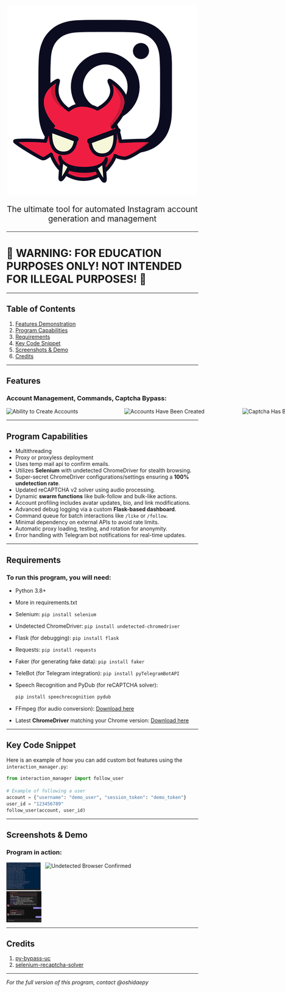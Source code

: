 ﻿<div style="text-align: center;">
  <img src="Screenshots/instagram_logo_demon.png" alt="Demon" display: block; margin: 0 auto;>
<p style="font-size: 1.5em; text-align: center;">The ultimate tool for automated Instagram account generation and management</p>
</div>

---

# 🚨 WARNING: FOR EDUCATION PURPOSES ONLY! NOT INTENDED FOR ILLEGAL PURPOSES! 🚨

---

## Table of Contents
1. [Features Demonstration](#features-demonstration)
2. [Program Capabilities](#program-capabilities)
3. [Requirements](#requirements)
4. [Key Code Snippet](#key-code-snippet)
5. [Screenshots & Demo](#screenshots--demo)
6. [Credits](#credits)

---

## Features
### Account Management, Commands, Captcha Bypass:
<div style="display: grid; grid-template-columns: repeat(3, 1fr); gap: 10px;">
  <img src="Screenshots/ability_to_create_accounts.png" alt="Ability to Create Accounts" width="300">
  <img src="Screenshots/accounts_have_been_created.png" alt="Accounts Have Been Created" width="300">
  <img src="Screenshots/Captcha_has_been_passed.png" alt="Captcha Has Been Passed" width="300">
</div>


---

## Program Capabilities
- Multithreading
- Proxy or proxyless deployment
- Uses temp mail api to confirm emails.
- Utilizes **Selenium** with undetected ChromeDriver for stealth browsing.
- Super-secret ChromeDriver configurations/settings ensuring a **100% undetection rate**.
- Updated reCAPTCHA v2 solver using audio processing.
- Dynamic **swarm functions** like bulk-follow and bulk-like actions.
- Account profiling includes avatar updates, bio, and link modifications.
- Advanced debug logging via a custom **Flask-based dashboard**.
- Command queue for batch interactions like `/like` or `/follow`.
- Minimal dependency on external APIs to avoid rate limits.
- Automatic proxy loading, testing, and rotation for anonymity.
- Error handling with Telegram bot notifications for real-time updates.

---

## Requirements
### To run this program, you will need:
- Python 3.8+

- More in requirements.txt
- Selenium: `pip install selenium`
- Undetected ChromeDriver: `pip install undetected-chromedriver`
- Flask (for debugging): `pip install flask`
- Requests: `pip install requests`
- Faker (for generating fake data): `pip install faker`
- TeleBot (for Telegram integration): `pip install pyTelegramBotAPI`
- Speech Recognition and PyDub (for reCAPTCHA solver):
  ```bash
  pip install speechrecognition pydub
  ```
- FFmpeg (for audio conversion): [Download here](https://ffmpeg.org/download.html)
- Latest **ChromeDriver** matching your Chrome version: [Download here](https://chromedriver.chromium.org/downloads)

---

## Key Code Snippet
Here is an example of how you can add custom bot features using the `interaction_manager.py`:

```python
from interaction_manager import follow_user

# Example of following a user
account = {"username": "demo_user", "session_token": "demo_token"}
user_id = "123456789"
follow_user(account, user_id)
```

---

## Screenshots & Demo
### Program in action:
<div style="display: grid; grid-template-columns: repeat(3, 1fr); gap: 10px;">
  <img src="Screenshots/proxy_check_completed.png" alt="Proxy Check Completed" width="300">
  <img src="Screenshots/undetected_browser_confirmed.png" alt="Undetected Browser Confirmed" width="300">
</div>

---

## Credits
1. [py-bypass-uc](https://github.com/storm0611/py-bypass-uc)
2. [selenium-recaptcha-solver](https://github.com/thicccat688/selenium-recaptcha-solver)

---

*For the full version of this program, contact @oshidaepy*
